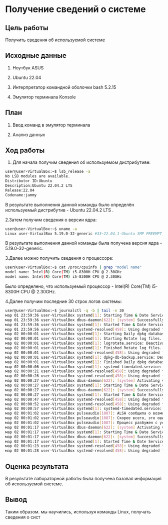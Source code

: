 
# Получение сведений о системе

## Цель работы

Получить сведения об используемой системе

## Исходные данные

1. Ноутбук ASUS

2. Ubuntu 22.04

3. Интерпретатор командной оболочки bash 5.2.15

4. Эмулятор терминала Konsole

## План

1. Ввод команд в эмулятор терминала

2. Анализ данных

## Ход работы

1. Для начала получим сведения об используемом дистрибутиве:

```bash
user@user-VirtualBox:~$ lsb_release -a
No LSB modules are available.
Distributor ID:Ubuntu
Description:Ubuntu 22.04.2 LTS
Release:22.04
Codename:jammy
```

В результате выполнения данной команды было определён используемый дистрибутив - Ubuntu 22.04.2 LTS .

2.Затем получим сведения о версии ядра:

```bash
user@user-VirtualBox:~$ uname -a
Linux user-VirtualBox 5.19.0-32-generic #33~22.04.1-Ubuntu SMP PREEMPT_DYNAMIC Mon Jan 30 17:03:34 UTC 2 x86_64 x86_64 x86_64 GNU/Linux
```

В результате выполнения данной команды была получена версия ядра - 5.19.0-32-generic.

3.Далее можно получить сведения о процессоре:

```bash
user@user-VirtualBox:~$ cat /proc/cpuinfo | grep "model name"
model name: Intel(R) Core(TM) i5-8300H CPU @ 2.30GHz
model name: Intel(R) Core(TM) i5-8300H CPU @ 2.30GHz
```

Было определено, что используемый процессор - Intel(R) Core(TM) i5-8300H CPU @ 2.30GHz.

4.Далее получим последние 30 строк логов системы:

```bash
user@user-VirtualBox:~$ journalctl -q -b | tail -n 30 
мар 01 23:59:36 user-VirtualBox systemd[1]: Starting Time & Date Service...
мар 01 23:59:36 user-VirtualBox dbus-daemon[622]: [system] Successfully activated service 'org.freedesktop.timedate1'
мар 01 23:59:36 user-VirtualBox systemd[1]: Started Time & Date Service.
мар 01 23:59:56 user-VirtualBox systemd-resolved[458]: Using degraded feature set UDP instead of TCP for DNS server 10.0.2.2.
мар 02 00:00:01 user-VirtualBox systemd[1]: Starting Daily dpkg database backup service...
мар 02 00:00:01 user-VirtualBox systemd[1]: Starting Rotate log files...
мар 02 00:00:01 user-VirtualBox systemd[1]: logrotate.service: Deactivated successfully.
мар 02 00:00:01 user-VirtualBox systemd[1]: Finished Rotate log files.
мар 02 00:00:01 user-VirtualBox systemd-resolved[458]: Using degraded feature set TCP instead of UDP for DNS server 10.0.2.2.
мар 02 00:00:01 user-VirtualBox systemd[1]: dpkg-db-backup.service: Deactivated successfully.
мар 02 00:00:01 user-VirtualBox systemd[1]: Finished Daily dpkg database backup service.
мар 02 00:00:06 user-VirtualBox systemd[1]: systemd-timedated.service: Deactivated successfully.
мар 02 00:00:21 user-VirtualBox systemd-resolved[458]: Using degraded feature set UDP instead of TCP for DNS server 10.0.2.2.
мар 02 00:00:26 user-VirtualBox systemd-resolved[458]: Using degraded feature set TCP instead of UDP for DNS server 10.0.2.2.
мар 02 00:00:27 user-VirtualBox dbus-daemon[622]: [system] Activating via systemd: service name='org.freedesktop.timedate1' unit='dbus-org.freedesktop.timedate1.service' requested by ':1.23' (uid=0 pid=644 comm="/usr/lib/snapd/snapd " label="unconfined")
мар 02 00:00:27 user-VirtualBox systemd[1]: Starting Time & Date Service...
мар 02 00:00:27 user-VirtualBox dbus-daemon[622]: [system] Successfully activated service 'org.freedesktop.timedate1'
мар 02 00:00:27 user-VirtualBox systemd[1]: Started Time & Date Service.
мар 02 00:00:47 user-VirtualBox systemd-resolved[458]: Using degraded feature set UDP instead of TCP for DNS server 10.0.2.2.
мар 02 00:00:52 user-VirtualBox systemd-resolved[458]: Using degraded feature set TCP instead of UDP for DNS server 10.0.2.2.
мар 02 00:00:57 user-VirtualBox systemd[1]: systemd-timedated.service: Deactivated successfully.
мар 02 00:01:02 user-VirtualBox pulseaudio[1087]: ALSA сообщила о возможности записи новых данных в устройство, но на самом деле писать было нечего.
мар 02 00:01:02 user-VirtualBox pulseaudio[1087]: Скорее всего, это ошибка в драйвере ALSA «snd_intel8x0». Пожалуйста, сообщите об этой проблеме разработчикам ALSA.
мар 02 00:01:02 user-VirtualBox pulseaudio[1087]: Процесс разбужен с установленным POLLOUT, однако последующий вызов snd_pcm_avail() вернул 0 или другое значение, меньшее чем min_avail.
мар 02 00:01:17 user-VirtualBox dbus-daemon[622]: [system] Activating via systemd: service name='org.freedesktop.timedate1' unit='dbus-org.freedesktop.timedate1.service' requested by ':1.23' (uid=0 pid=644 comm="/usr/lib/snapd/snapd " label="unconfined")
мар 02 00:01:17 user-VirtualBox systemd[1]: Starting Time & Date Service...
мар 02 00:01:17 user-VirtualBox dbus-daemon[622]: [system] Successfully activated service 'org.freedesktop.timedate1'
мар 02 00:01:17 user-VirtualBox systemd[1]: Started Time & Date Service.
мар 02 00:01:23 user-VirtualBox systemd-resolved[458]: Using degraded feature set UDP instead of TCP for DNS server 10.0.2.2.
мар 02 00:01:28 user-VirtualBox systemd-resolved[458]: Using degraded feature set TCP instead of UDP for DNS server 10.0.2.2.
```

## Оценка результата

В результате лабораторной работы была получена базовая информация об используемой системе.

## Вывод

Таким образом. мы научились, используя команды Linux, получать сведения о сист
